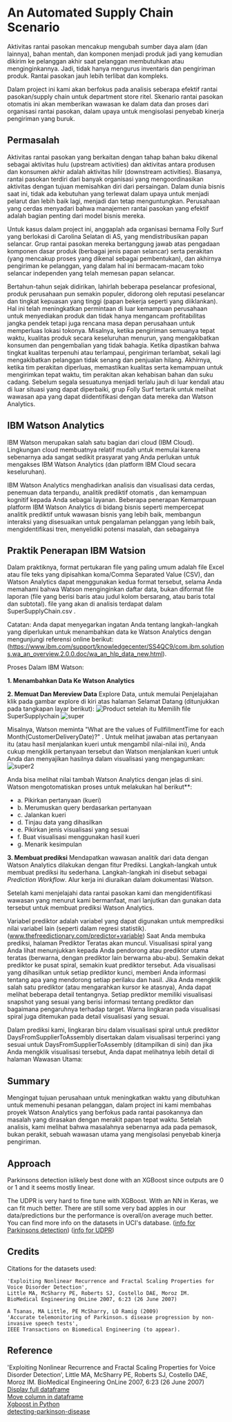 # An Automated Supply Chain Scenario
Aktivitas rantai pasokan mencakup mengubah sumber daya alam (dan lainnya), bahan mentah, dan komponen menjadi produk jadi yang kemudian dikirim ke pelanggan akhir saat pelanggan membutuhkan atau menginginkannya. Jadi, tidak hanya mengurus inventaris dan pengiriman produk. Rantai pasokan jauh lebih terlibat dan kompleks.

Dalam project ini kami akan berfokus pada analisis seberapa efektif rantai pasokan/supply chain untuk department store ritel. Skenario rantai pasokan otomatis ini akan memberikan wawasan ke dalam data dan proses dari organisasi rantai pasokan, dalam upaya untuk mengisolasi penyebab kinerja pengiriman yang buruk.

## Permasalah
Aktivitas rantai pasokan yang berkaitan dengan tahap bahan baku dikenal sebagai aktivitas hulu (upstream activities) dan aktivitas antara produsen dan konsumen akhir adalah aktivitas hilir (downstream activities). Biasanya, rantai pasokan terdiri dari banyak organisasi yang mengoordinasikan aktivitas dengan tujuan memisahkan diri dari persaingan.
Dalam dunia bisnis saat ini, tidak ada kebutuhan yang terlewat dalam upaya untuk menjadi pelarut dan lebih baik lagi, menjadi dan tetap menguntungkan. Perusahaan yang cerdas menyadari bahwa manajemen rantai pasokan yang efektif adalah bagian penting dari model bisnis mereka.

Untuk kasus dalam project ini, anggaplah ada organisasi bernama Folly Surf yang berlokasi di Carolina Selatan di AS, yang mendistribusikan papan selancar. Grup rantai pasokan mereka bertanggung jawab atas pengadaan komponen dasar produk (berbagai jenis papan selancar) serta perakitan (yang mencakup proses yang dikenal sebagai pembentukan), dan akhirnya pengiriman ke pelanggan, yang dalam hal ini bermacam-macam toko selancar independen yang telah memesan papan selancar.

Bertahun-tahun sejak didirikan, lahirlah beberapa peselancar profesional, produk perusahaan pun semakin populer, didorong oleh reputasi peselancar dan tingkat kepuasan yang tinggi (papan bekerja seperti yang diiklankan). Hal ini telah meningkatkan permintaan di luar kemampuan perusahaan untuk menyediakan produk dan tidak hanya mengancam profitabilitas jangka pendek tetapi juga rencana masa depan perusahaan untuk memperluas lokasi tokonya.
Misalnya, ketika pengiriman semuanya tepat waktu, kualitas produk secara keseluruhan menurun, yang mengakibatkan konsumen dan pengembalian yang tidak bahagia. Ketika dipastikan bahwa tingkat kualitas terpenuhi atau terlampaui, pengiriman terlambat, sekali lagi mengakibatkan pelanggan tidak senang dan penjualan hilang. Akhirnya, ketika tim perakitan diperluas, memastikan kualitas serta kemampuan untuk mengirimkan tepat waktu, tim perakitan akan kehabisan bahan dan suku cadang.
Sebelum segala sesuatunya menjadi terlalu jauh di luar kendali atau di luar situasi yang dapat diperbaiki, grup Folly Surf tertarik untuk melihat wawasan apa yang dapat diidentifikasi dengan data mereka dan Watson Analytics. 

## IBM Watson Analytics
IBM Watson merupakan salah satu bagian dari cloud (IBM Cloud). Lingkungan cloud membuatnya relatif mudah untuk memulai karena sebenarnya ada sangat sedikit prasyarat yang Anda perlukan untuk mengakses IBM Watson Analytics (dan platform IBM Cloud secara keseluruhan).

IBM Watson Analytics menghadirkan analisis dan visualisasi data cerdas, penemuan data terpandu, analitik prediktif otomatis , dan kemampuan kognitif kepada Anda sebagai layanan. Beberapa penerapan Kemampuan platform IBM Watson Analytics di bidang bisnis seperti mempercepat analitik prediktif untuk wawasan bisnis yang lebih baik, membangun interaksi yang disesuaikan untuk pengalaman pelanggan yang lebih baik, mengidentifikasi tren, menyelidiki potensi masalah, dan sebagainya

## Praktik Penerapan IBM Watsion
Dalam praktiknya, format pertukaran file yang paling umum adalah file Excel atau file teks yang dipisahkan koma/Comma Separated Value (CSV), dan Watson Analytics dapat menggunakan kedua format tersebut, selama Anda memahami bahwa Watson menginginkan daftar data, bukan diformat file laporan (file yang berisi baris atau judul kolom bersarang, atau baris total dan subtotal). file yang akan di analisis terdapat dalam SuperSupplyChain.csv . 

Catatan: Anda dapat menyegarkan ingatan Anda tentang langkah-langkah yang diperlukan untuk menambahkan data ke Watson Analytics dengan mengunjungi referensi online berikut: (https://www.ibm.com/support/knowledgecenter/SS4QC9/com.ibm.solutions.wa_an_overview.2.0.0.doc/wa_an_hlp_data_new.html).

Proses Dalam IBM Watson:

**1. Menambahkan Data Ke Watson Analytics**

**2. Memuat Dan Mereview Data**
Explore Data, untuk memulai Penjelajahan klik pada gambar explore di kiri atas halaman Selamat Datang (ditunjukkan pada tangkapan layar berikut):
![Product](image/explore.jpg)
setelah itu Memilih file SuperSupplychain 
![super](image/SuperSupplychain.jpg)

Misalnya, Watson meminta  "What are the values of FullfillmentTime for each Month(CustomerDeliveryDate)?" . Untuk melihat jawaban atas pertanyaan itu (atau hasil menjalankan kueri untuk mengambil nilai-nilai ini), Anda cukup mengklik pertanyaan tersebut dan Watson menjalankan kueri untuk Anda dan menyajikan hasilnya dalam visualisasi yang mengagumkan:
![super2](image/visualisasi1.jpg)

Anda bisa melihat nilai tambah Watson Analytics dengan jelas di sini. Watson mengotomatiskan proses untuk melakukan hal berikut**:
- a. Pikirkan pertanyaan (kueri)
- b. Merumuskan query berdasarkan pertanyaan
- c. Jalankan kueri
- d. Tinjau data yang dihasilkan
- e. Pikirkan jenis visualisasi yang sesuai
- f. Buat visualisasi menggunakan hasil kueri
- g. Menarik kesimpulan

**3. Membuat prediksi**
Mendapatkan wawasan analitik dari data dengan Watson Analytics dilakukan dengan fitur Prediksi. Langkah-langkah untuk membuat prediksi itu sederhana. Langkah-langkah ini disebut sebagai *Prediction Workflow*. Alur kerja ini diuraikan dalam dokumentasi Watson.

Setelah kami menjelajahi data rantai pasokan kami dan mengidentifikasi wawasan yang menurut kami bermanfaat, mari lanjutkan dan gunakan data tersebut untuk membuat prediksi Watson Analytics.

Variabel prediktor adalah variabel yang dapat digunakan untuk memprediksi nilai variabel lain (seperti dalam regresi statistik). 
(www.thefreedictionary.com/predictor+variable)
Saat Anda membuka prediksi, halaman Prediktor Teratas akan muncul. Visualisasi spiral yang Anda lihat menunjukkan kepada Anda pendorong atau prediktor utama teratas (berwarna, dengan prediktor lain berwarna abu-abu). Semakin dekat prediktor ke pusat spiral, semakin kuat prediktor tersebut.
Ada visualisasi yang dihasilkan untuk setiap prediktor kunci, memberi Anda informasi tentang apa yang mendorong setiap perilaku dan hasil. Jika Anda mengklik salah satu prediktor (atau mengarahkan kursor ke atasnya), Anda dapat melihat beberapa detail tentangnya. Setiap prediktor memiliki visualisasi snapshot yang sesuai yang berisi informasi tentang prediktor dan bagaimana pengaruhnya terhadap target. Warna lingkaran pada visualisasi spiral juga ditemukan pada detail visualisasi yang sesuai.

Dalam prediksi kami, lingkaran biru dalam visualisasi spiral untuk prediktor DaysFromSupplierToAssembly disertakan dalam visualisasi terperinci yang sesuai untuk DaysFromSupplierToAssembly (ditampilkan di sini) dan jika Anda mengklik visualisasi tersebut, Anda dapat melihatnya lebih detail di halaman Wawasan Utama:


## Summary
Mengingat tujuan perusahaan untuk meningkatkan waktu yang dibutuhkan untuk memenuhi pesanan pelanggan, dalam project ini kami membahas proyek Watson Analytics yang berfokus pada rantai pasokannya dan masalah yang dirasakan dengan merakit papan tepat waktu. Setelah analisis, kami melihat bahwa masalahnya sebenarnya ada pada pemasok, bukan perakit, sebuah wawasan utama yang mengisolasi penyebab kinerja pengiriman.

## Approach

Parkinsons detection islikely best done with an XGBoost since outputs are 0 or 1 and it seems mostly linear.

The UDPR is very hard to fine tune with XGBoost. With an NN in Keras, we can fit much better. There are still some very bad apples in our data/predictions bur the performance is overall/on average much better.
You can find more info on the datasets in UCI's database. ([info for Parkinsons detection](https://archive.ics.uci.edu/ml/machine-learning-databases/parkinsons/parkinsons.names)) ([info for UDPR](https://archive.ics.uci.edu/ml/machine-learning-databases/parkinsons/telemonitoring/parkinsons_updrs.names))

## Credits

Citations for the datasets used:

```
'Exploiting Nonlinear Recurrence and Fractal Scaling Properties for Voice Disorder Detection', 
Little MA, McSharry PE, Roberts SJ, Costello DAE, Moroz IM. 
BioMedical Engineering OnLine 2007, 6:23 (26 June 2007)
```

```
A Tsanas, MA Little, PE McSharry, LO Ramig (2009)
'Accurate telemonitoring of Parkinson.s disease progression by non-invasive speech tests',
IEEE Transactions on Biomedical Engineering (to appear).
```

## Reference

'Exploiting Nonlinear Recurrence and Fractal Scaling Properties for Voice Disorder Detection', Little MA, McSharry PE, Roberts SJ, Costello DAE, Moroz IM. BioMedical Engineering OnLine 2007, 6:23 (26 June 2007)  
[Display full dataframe](https://stackoverflow.com/questions/11707586/how-do-i-expand-the-output-display-to-see-more-columns-of-a-pandas-dataframe)  
[Move column in dataframe](https://stackoverflow.com/questions/25122099/move-column-by-name-to-front-of-table-in-pandas)  
[Xgboost in Python](https://www.datacamp.com/community/tutorials/xgboost-in-python)  
[detecting-parkinson-disease](https://data-flair.training/blogs/python-machine-learning-project-detecting-parkinson-disease/)
